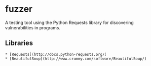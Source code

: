 fuzzer
======

A testing tool using the Python Requests library for discovering vulnerabilities in programs.

Libraries
---------
    * [Requests](http://docs.python-requests.org/)
    * [BeautifulSoup](http://www.crummy.com/software/BeautifulSoup/)